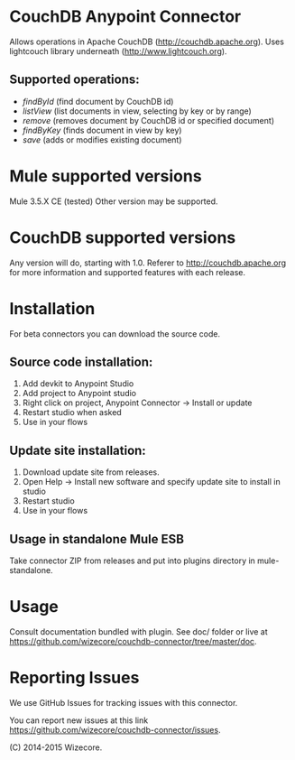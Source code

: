 # CouchDB Anypoint Connector

Allows operations in Apache CouchDB (http://couchdb.apache.org).
Uses lightcouch library underneath (http://www.lightcouch.org).

## Supported operations:

* _findById_ (find document by CouchDB id)
* _listView_ (list documents in view, selecting by key or by range)
* _remove_ (removes document by CouchDB id or specified document)
* _findByKey_ (finds document in view by key)
* _save_ (adds or modifies existing document)

# Mule supported versions

Mule 3.5.X CE (tested)
Other version may be supported.

# CouchDB supported versions

Any version will do, starting with 1.0. 
Referer to http://couchdb.apache.org for more information and supported features with each release.

# Installation 

For beta connectors you can download the source code.

## Source code installation: 

1. Add devkit to Anypoint Studio
2. Add project to Anypoint studio
3. Right click on project, Anypoint Connector -> Install or update
4. Restart studio when asked
5. Use in your flows

## Update site installation:

1. Download update site from releases.
2. Open Help -> Install new software and specify update site to install in studio
3. Restart studio
4. Use in your flows

## Usage in standalone Mule ESB

Take connector ZIP from releases and put into plugins directory in mule-standalone.

# Usage

Consult documentation bundled with plugin.
See doc/ folder or live at https://github.com/wizecore/couchdb-connector/tree/master/doc.

# Reporting Issues

We use GitHub Issues for tracking issues with this connector. 

You can report new issues at this link https://github.com/wizecore/couchdb-connector/issues.

(C) 2014-2015 Wizecore.
